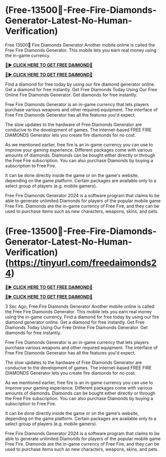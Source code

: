 # (Free-13500💎-Free-Fire-Diamonds-Generator-Latest-No-Human-Verification)

Free 13500💎 Fire Diamonds Generator Another mobile online is called the Free Fire Diamonds Generator. This mobile lets you earn real money using the in-game currency.

**[🔴► CLICK HERE TO GET FREE DAIMOND💎](https://tinyurl.com/freedaimonds24)**

**[🔴► CLICK HERE TO GET FREE DAIMOND💎](https://tinyurl.com/freedaimonds24)**

Find a diamond for free today by using our fire diamond generator online. Get a diamond for free instantly. Get Free Diamonds Today Using Our Free Online Fire Diamonds Generator. Get diamonds for free instantly.

Free Fire Diamonds Generator is an in-game currency that lets players purchase various weapons and other required equipment. The interface of Free Fire Diamonds Generator has all the features you'd expect.

The slow updates to the hardware of Free Diamonds Generator are conducive to the development of games. The internet-based FREE FIRE DIAMONDS Generator lets you create fire diamonds for no cost.

As we mentioned earlier, free fire is an in-game currency you can use to improve your gaming experience. Different packages come with various amounts of diamonds. Diamonds can be bought either directly or through the Free Fire subscription. You can also purchase Diamonds by buying a subscription to Free Fire.

It can be done directly inside the game or on the game's website, depending on the game platform. Certain packages are available only to a select group of players (e.g. mobile gamers).

Free Fire Diamonds Generator 2024 is a software program that claims to be able to generate unlimited Diamonds for players of the popular mobile game Free Fire. Diamonds are the in-game currency of Free Fire, and they can be used to purchase items such as new characters, weapons, skins, and pets.



# (Free-13500💎-Free-Fire-Diamonds-Generator-Latest-No-Human-Verification)(https://tinyurl.com/freedaimonds24)

**[🔴► CLICK HERE TO GET FREE DAIMOND💎](https://tinyurl.com/freedaimonds24)**

**[🔴► CLICK HERE TO GET FREE DAIMOND💎](https://tinyurl.com/freedaimonds24)**

3 Sec Ago, Free Fire Diamonds Generator Another mobile online is called the Free Fire Diamonds Generator. This mobile lets you earn real money using the in-game currency.
Find a diamond for free today by using our fire diamond generator online. Get a diamond for free instantly. Get Free Diamonds Today Using Our Free Online Fire Diamonds Generator. Get diamonds for free instantly.

Free Fire Diamonds Generator is an in-game currency that lets players purchase various weapons and other required equipment. The interface of Free Fire Diamonds Generator has all the features you'd expect.

The slow updates to the hardware of Free Diamonds Generator are conducive to the development of games. The internet-based FREE FIRE DIAMONDS Generator lets you create fire diamonds for no cost.

As we mentioned earlier, free fire is an in-game currency you can use to improve your gaming experience. Different packages come with various amounts of diamonds. Diamonds can be bought either directly or through the Free Fire subscription. You can also purchase Diamonds by buying a subscription to Free Fire.

It can be done directly inside the game or on the game's website, depending on the game platform. Certain packages are available only to a select group of players (e.g. mobile gamers).

Free Fire Diamonds Generator 2024 is a software program that claims to be able to generate unlimited Diamonds for players of the popular mobile game Free Fire. Diamonds are the in-game currency of Free Fire, and they can be used to purchase items such as new characters, weapons, skins, and pets.
